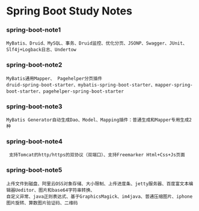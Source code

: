 Spring Boot Study Notes
===================================================
### spring-boot-note1
```
MyBatis、Druid、MySQL、事务、Druid监控、优化分页、JSONP、Swagger、JUnit、Slf4j+Logback日志、Undertow
```
### spring-boot-note2
```
MyBatis通用Mapper、 Pagehelper分页插件
druid-spring-boot-starter、mybatis-spring-boot-starter、mapper-spring-boot-starter、pagehelper-spring-boot-starter
```
### spring-boot-note3
```
MyBatis Generator自动生成Dao、Model、Mapping插件：普通生成和Mapper专用生成2种
```
### spring-boot-note4
```
 支持Tomcat的http/https的双协议（双端口）、支持Freemarker Html+Css+Js页面
```
### spring-boot-note5
```
上传文件到磁盘、阿里云OSS对象存储、大小限制、上传进度条、jetty服务器、百度富文本编辑器Ueditor、图片和base64字符串转换、
自定义异常、java正则表达式、基于GraphicsMagick、im4java、普通压缩图片、iphone图片旋转、算数图片验证码、二维码
```
